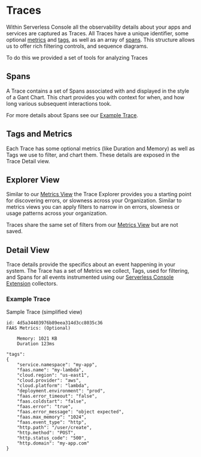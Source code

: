 <!--
title: Traces
menuText: Traces
description: Using Explorer and understanding Traces and Spans.
menuOrder: 7
-->
# Traces

Within Serverless Console all the observability details about your apps and services are
captured as Traces. All Traces have a unique identifier, some optional
[metrics](metrics.md) and [tags](tags.md), as well as an array of [spans](#spans).
This structure allows us to offer rich filtering controls, and sequence diagrams.  

To do this we provided a set of tools for analyzing Traces

## Spans

A Trace contains a set of Spans associated with and displayed in the style of a 
Gant Chart. This chart provides you with context for when, and 
how long various subsequent interactions took. 

For more details about Spans see our [Example Trace](#example-trace).

## Tags and Metrics

Each Trace has some optional metrics (like Duration and Memory) as well as
Tags we use to filter, and chart them. These details are exposed in the Trace
Detail view. 


## Explorer View

Similar to our [Metrics View](metrics.md) the Trace Explorer provides you a
starting point for discovering errors, or slowness across your Organization.
Similar to metrics views you can apply filters to narrow in on errors, slowness
or usage patterns across your organization. 

Traces share the same set of filters from our [Metrics View](metrics.md) but are
not saved.

## Detail View

Trace details provide the specifics about an event happening in your system. The
Trace has a set of Metrics we collect, Tags, used for filtering, and Spans
for all events instrumented using our [Serverless Console Extension](../platform/extension.mdd)
collectors. 


### Example Trace

Sample Trace (simplified view)
```text
id: 4d5a34403976b89eea314d3cc8035c36
FAAS Metrics: (Optional)
   
    Memory: 1021 KB
    Duration 123ms
 
"tags": 
{
    "service.namespace": "my-app",
    "faas.name": "my-lambda",
    "cloud.region": "us-east1",
    "cloud.provider": "aws",
    "cloud.platform": "lambda",
    "deployment.environment": "prod",
    "faas.error_timeout": "false",
    "faas.coldstart": "false",
    "faas.error": "true",
    "faas.error_message": "object expected",
    "faas.max_memory": "1024",
    "faas.event_type": "http",
    "http.path": "/user/create",
    "http.method": "POST",
    "http.status_code": "500",
    "http.domain": "my-app.com"
}

```
